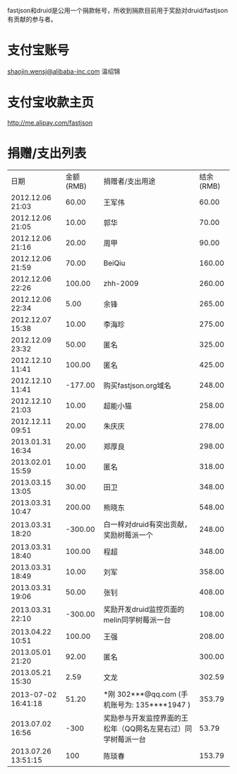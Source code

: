 fastjson和druid是公用一个捐款帐号，所收到捐款目前用于奖励对druid/fastjson有贡献的参与者。

# 支付宝账号
shaojin.wensj@alibaba-inc.com 温绍锦

# 支付宝收款主页
http://me.alipay.com/fastjson

# 捐赠/支出列表
<table>
<tr><td>日期</td><td>金额 (RMB) </td><td>捐赠者/支出用途</td><td>结余(RMB)</td></tr>
<tr><td>2012.12.06 21:03</td><td>60.00</td><td>王军伟</td><td>60.00</td></tr>
<tr><td>2012.12.06 21:05</td><td>10.00</td><td>郭华</td><td>70.00</td></tr>
<tr><td>2012.12.06 21:16</td><td>20.00</td><td>周甲</td><td>90.00</td></tr>
<tr><td>2012.12.06 21:59</td><td>70.00</td><td>BeiQiu</td><td>160.00</td></tr>
<tr><td>2012.12.06 22:26</td><td>100.00</td><td>zhh-2009</td><td>260.00</td></tr>
<tr><td>2012.12.06 22:34</td><td>5.00</td><td>余锋</td><td>265.00</td></tr>
<tr><td>2012.12.07 15:38</td><td>10.00</td><td>李海珍</td><td>275.00</td></tr>
<tr><td>2012.12.09 23:32</td><td>50.00</td><td>匿名</td><td>325.00</td></tr>
<tr><td>2012.12.10 11:41</td><td>100.00</td><td>匿名</td><td>425.00</td></tr>
<tr><td>2012.12.10 11:41</td><td>-177.00</td><td>购买fastjson.org域名</td><td>248.00</td></tr>
<tr><td>2012.12.10 21:03</td><td>10.00</td><td>超能小猫</td><td>258.00</td></tr>
<tr><td>2012.12.11 09:51</td><td>20.00</td><td>朱庆庆</td><td>278.00</td></tr>
<tr><td>2013.01.31 16:34</td><td>20.00</td><td>郑厚良</td><td>298.00</td></tr>
<tr><td>2013.02.01 15:59</td><td>10.00</td><td>匿名</td><td>318.00</td></tr>
<tr><td>2013.03.15 13:05</td><td>30.00</td><td>田卫</td><td>348.00</td></tr>
<tr><td>2013.03.31 10:47</td><td>200.00</td><td>熊晓东</td><td>548.00</td></tr>
<tr><td>2013.03.31 18:20</td><td>-300.00</td><td>白一梓对druid有突出贡献，奖励树莓派一个</td><td>248.00</td></tr>
<tr><td>2013.03.31 18:40</td><td>100.00</td><td>程超</td><td>348.00</td></tr>
<tr><td>2013.03.31 18:49</td><td>10.00</td><td>刘军</td><td>358.00</td></tr>
<tr><td>2013.03.31 19:06</td><td>50.00</td><td>张钊</td><td>408.00</td></tr>
<tr><td>2013.03.31 22:10</td><td>-300.00</td><td>奖励开发druid监控页面的melin同学树莓派一台</td><td>108.00</td></tr>
<tr><td>2013.04.22 10:51</td><td>100.00</td><td>王强</td><td>208.00</td></tr>
<tr><td>2013.05.01 21:20</td><td>92.00</td><td>匿名</td><td>300.00</td></tr>
<tr><td>2013.05.21 15:30</td><td>2.59</td><td>文龙</td><td>302.59</td></tr>
<tr><td>2013-07-02 16:41:18</td><td>51.20</td><td>*刚 302***@qq.com (手机账号为:	 135****1947 )</td><td>353.79</td></tr>
<tr><td>2013.07.02 16:56</td><td>-300</td><td>奖励参与开发监控界面的王松年（QQ网名左晃右过）同学树莓派一台</td><td>53.79</td></tr>
<tr><td>2013.07.26 13:51:15</td><td>100</td><td>陈琰春 </td><td>153.79</td></tr>
</table>
